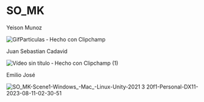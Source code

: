 # SO_MK


Yeison Munoz


![GifParticulas ‐ Hecho con Clipchamp](https://github.com/juansecadavid/SO_MK/assets/81535891/5fb53cad-1129-4339-b9e8-7decfb0788f8)




Juan Sebastian Cadavid


![Vídeo sin título ‐ Hecho con Clipchamp (1)](https://github.com/juansecadavid/SO_MK/assets/71040945/75ef25d1-59a3-43cb-82fd-031ac942ebf5)



Emilio José


![SO_MK-Scene1-Windows_-Mac_-Linux-Unity-2021 3 20f1-Personal-_DX11_-2023-08-11-02-30-51](https://github.com/juansecadavid/SO_MK/assets/94581304/87a0e43a-941f-4a86-b1a9-412195398b0b)

